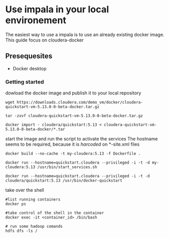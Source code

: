 # Use impala in your local environement

The easiest way to use a impala is to use an already existing docker image. 
This guide focus on cloudera-docker

## Presequesites

* Docker desktop

### Getting started


dowload the docker image and publish it to your local repository
```
wget https://downloads.cloudera.com/demo_vm/docker/cloudera-quickstart-vm-5.13.0-0-beta-docker.tar.gz 

tar -zxvf cloudera-quickstart-vm-5.13.0-0-beta-docker.tar.gz

docker import - cloudera/quickstart:5.13 < cloudera-quickstart-vm-5.13.0-0-beta-docker/*.tar
```

start the image and run the script to activate the services
The hostname seems to be required, because it is _harcoded_ on *-site.xml files


```
docker build --no-cache -t my-cloudera:5.13 -f Dockerfile .

docker run --hostname=quickstart.cloudera --privileged -i -t -d my-cloudera:5.13 /usr/bin/start_services.sh
```

```
docker run --hostname=quickstart.cloudera --privileged -i -t -d cloudera/quickstart:5.13 /usr/bin/docker-quickstart
```


take over the shell
```
#list running containers
docker ps

#take control of the shell in the container
docker exec -it <container_id> /bin/bash

# run some hadoop comands
hdfs dfs -ls /


```
